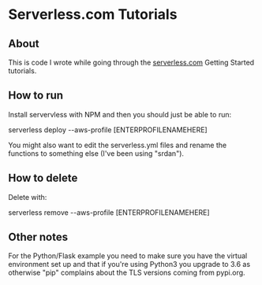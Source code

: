 # Serverless.com Tutorials

## About

This is code I wrote while going through the [serverless.com](https://serverless.com) Getting Started tutorials.

## How to run

Install servervless with NPM and then you should just be able to run:

  serverless deploy --aws-profile [ENTERPROFILENAMEHERE]

You might also want to edit the serverless.yml files and rename the functions to something else (I've been using
"srdan").

## How to delete

Delete with:

  serverless remove --aws-profile [ENTERPROFILENAMEHERE]

## Other notes

For the Python/Flask example you need to make sure you have the virtual environment set up and that if you're using
Python3 you upgrade to 3.6 as otherwise "pip" complains about the TLS versions coming from pypi.org.
